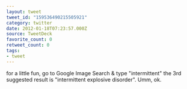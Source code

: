 ```yaml
---
layout: tweet
tweet_id: "159536490215505921"
category: twitter
date: 2012-01-18T07:23:57.000Z
source: TweetDeck
favorite_count: 0
retweet_count: 0
tags:
- tweet
---
```


for a little fun, go to Google Image Search & type "intermittent"  the 3rd suggested result is "intermittent explosive disorder".  Umm, ok.
